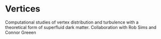 # Vertices

Computational studies of vertex distribution and turbulence with a theoretical form of superfluid dark matter. Collaboration with Rob Sims and Connor Greeen
